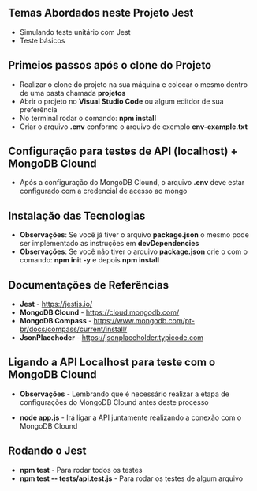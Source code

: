 ## Temas Abordados neste Projeto Jest

* Simulando teste unitário com Jest
* Teste básicos

## Primeios passos após o clone do Projeto

* Realizar o clone do projeto na sua máquina e colocar o mesmo dentro de uma pasta chamada **projetos**
* Abrir o projeto no **Visual Studio Code** ou algum editdor de sua preferência
* No terminal rodar o comando: **npm install**
* Criar o arquivo **.env** conforme o arquivo de exemplo **env-example.txt**

## Configuração para testes de API (localhost) + MongoDB Clound

* Após a configuração do MongoDB Clound, o arquivo **.env** deve estar configurado com a credencial de acesso ao mongo

## Instalação das Tecnologias

* **Observações**: Se você já tiver o arquivo **package.json** o mesmo pode ser implementado as instruções em **devDependencies**
* **Observações**: Se você não tiver o arquivo **package.json** crie o com o comando: **npm init -y** e depois **npm install**

## Documentações de Referências

* **Jest** - https://jestjs.io/
* **MongoDB Clound** - https://cloud.mongodb.com/
* **MongoDB Compass** - https://www.mongodb.com/pt-br/docs/compass/current/install/
* **JsonPlacehoder** - https://jsonplaceholder.typicode.com

## Ligando a API Localhost para teste com o MongoDB Clound

* **Observações** - Lembrando que é necessário realizar a etapa de configurações do MongoDB Clound antes deste processo

* **node app.js** - Irá ligar a API juntamente realizando a conexão com o MongoDB Clound 

## Rodando o Jest

* **npm test** - Para rodar todos os testes
* **npm test -- tests/api.test.js** - Para rodar os testes de algum arquivo